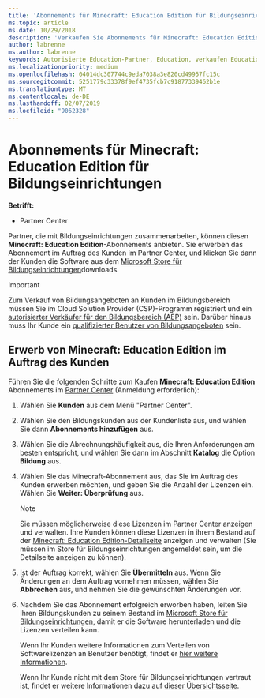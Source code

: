 ```yaml
---
title: 'Abonnements für Minecraft: Education Edition für Bildungseinrichtungen verkaufen'
ms.topic: article
ms.date: 10/29/2018
description: 'Verkaufen Sie Abonnements für Minecraft: Education Edition an qualifizierte Bildungseinrichtungen.'
author: labrenne
ms.author: labrenne
keywords: Autorisierte Education-Partner, Education, verkaufen Education, Schulen
ms.localizationpriority: medium
ms.openlocfilehash: 04014dc307744c9eda7038a3e820cd49957fc15c
ms.sourcegitcommit: 5251779c33378f9ef4735fcb7c91877339462b1e
ms.translationtype: MT
ms.contentlocale: de-DE
ms.lasthandoff: 02/07/2019
ms.locfileid: "9062328"
---
```

# <a name="sell-minecraft-education-edition-subscriptions-to-education-customers"></a>Abonnements für Minecraft: Education Edition für Bildungseinrichtungen

**Betrifft:**

-  Partner Center

Partner, die mit Bildungseinrichtungen zusammenarbeiten, können diesen **Minecraft: Education Edition**-Abonnements anbieten. Sie erwerben das Abonnement im Auftrag des Kunden im Partner Center, und klicken Sie dann der Kunden die Software aus dem [Microsoft Store für Bildungseinrichtungen](https://educationstore.microsoft.com)downloads. 

>[!IMPORTANT]
>Zum Verkauf von Bildungsangeboten an Kunden im Bildungsbereich müssen Sie im Cloud Solution Provider (CSP)-Programm registriert und ein [autorisierter Verkäufer für den Bildungsbereich (AEP)](https://www.mepn.com) sein. Darüber hinaus muss Ihr Kunde ein [qualifizierter Benutzer von Bildungsangeboten](http://www.microsoftvolumelicensing.com/DocumentSearch.aspx?Mode=3&DocumentTypeId=7) sein.  

 
## <a name="buy-minecraft-education-edition-on-behalf-of-your-customer"></a>Erwerb von **Minecraft: Education Edition** im Auftrag des Kunden

Führen Sie die folgenden Schritte zum Kaufen **Minecraft: Education Edition** Abonnements im [Partner Center](https://partnercenter.microsoft.com/pcv/dashboard/overview
) (Anmeldung erforderlich):

  1.  Wählen Sie **Kunden** aus dem Menü "Partner Center".
  
  2.  Wählen Sie den Bildungskunden aus der Kundenliste aus, und wählen Sie dann **Abonnements hinzufügen** aus.
  
  3.  Wählen Sie die Abrechnungshäufigkeit aus, die Ihren Anforderungen am besten entspricht, und wählen Sie dann im Abschnitt **Katalog** die Option **Bildung** aus.

  4.  Wählen Sie das Minecraft-Abonnement aus, das Sie im Auftrag des Kunden erwerben möchten, und geben Sie die Anzahl der Lizenzen ein. Wählen Sie **Weiter: Überprüfung** aus.

      >[!NOTE]
      >Sie müssen möglicherweise diese Lizenzen im Partner Center anzeigen und verwalten. Ihre Kunden können diese Lizenzen in ihrem Bestand auf der [Minecraft: Education Edition-Detailseite](https://educationstore.microsoft.com/en-us/store/details/minecraft-education-edition/9nblggh4r2r6) anzeigen und verwalten (Sie müssen im Store für Bildungseinrichtungen angemeldet sein, um die Detailseite anzeigen zu können). 

  5.  Ist der Auftrag korrekt, wählen Sie **Übermitteln** aus. Wenn Sie Änderungen an dem Auftrag vornehmen müssen, wählen Sie **Abbrechen** aus, und nehmen Sie die gewünschten Änderungen vor.   

  6.  Nachdem Sie das Abonnement erfolgreich erworben haben, leiten Sie Ihren Bildungskunden zu seinem Bestand im [Microsoft Store für Bildungseinrichtungen](https://educationstore.microsoft.com), damit er die Software herunterladen und die Lizenzen verteilen kann.

      Wenn Ihr Kunden weitere Informationen zum Verteilen von Softwarelizenzen an Benutzer benötigt, findet er [hier weitere Informationen](https://docs.microsoft.com/education/windows/school-get-minecraft#distribute-minecraft).  
  
      Wenn Ihr Kunde nicht mit dem Store für Bildungseinrichtungen vertraut ist, findet er weitere Informationen dazu auf [dieser Übersichtsseite](https://docs.microsoft.com/microsoft-store/windows-store-for-business-overview).  

      


